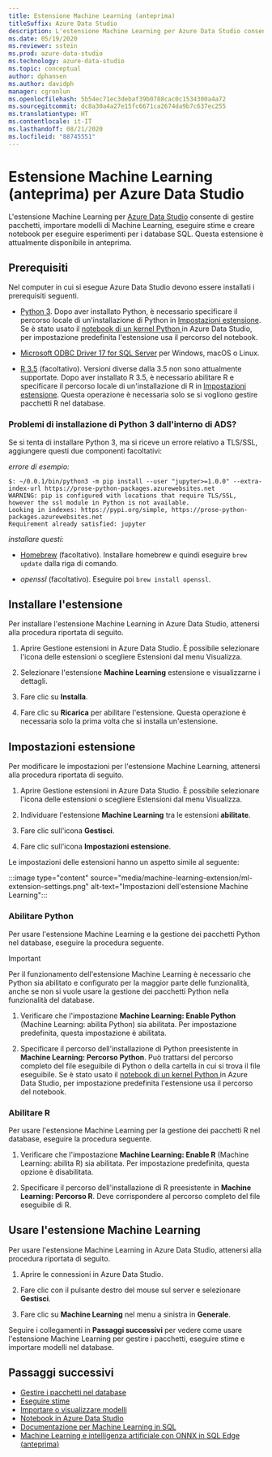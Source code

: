 ```yaml
---
title: Estensione Machine Learning (anteprima)
titleSuffix: Azure Data Studio
description: L'estensione Machine Learning per Azure Data Studio consente di gestire pacchetti, importare modelli di Machine Learning, eseguire stime e creare notebook per eseguire esperimenti per i database SQL.
ms.date: 05/19/2020
ms.reviewer: sstein
ms.prod: azure-data-studio
ms.technology: azure-data-studio
ms.topic: conceptual
author: dphansen
ms.author: davidph
manager: cgronlun
ms.openlocfilehash: 5b54ec71ec3debaf39b0788cac0c1534300a4a72
ms.sourcegitcommit: dc8a30a4a27e15fc6671ca2674da9b7c637ec255
ms.translationtype: HT
ms.contentlocale: it-IT
ms.lasthandoff: 08/21/2020
ms.locfileid: "88745551"
---
```

# <a name="machine-learning-extension-preview-for-azure-data-studio"></a>Estensione Machine Learning (anteprima) per Azure Data Studio

L'estensione Machine Learning per [Azure Data Studio](what-is.md) consente di gestire pacchetti, importare modelli di Machine Learning, eseguire stime e creare notebook per eseguire esperimenti per i database SQL. Questa estensione è attualmente disponibile in anteprima.

## <a name="prerequisites"></a>Prerequisiti

Nel computer in cui si esegue Azure Data Studio devono essere installati i prerequisiti seguenti.

- [Python 3](https://www.python.org/downloads/). Dopo aver installato Python, è necessario specificare il percorso locale di un'installazione di Python in [Impostazioni estensione](#settings). Se è stato usato il [notebook di un kernel Python ](notebooks-tutorial-python-kernel.md) in Azure Data Studio, per impostazione predefinita l'estensione usa il percorso del notebook.

- [Microsoft ODBC Driver 17 for SQL Server](../connect/odbc/download-odbc-driver-for-sql-server.md) per Windows, macOS o Linux.

- [R 3.5](https://www.r-project.org/) (facoltativo). Versioni diverse dalla 3.5 non sono attualmente supportate. Dopo aver installato R 3.5, è necessario abilitare R e specificare il percorso locale di un'installazione di R in [Impostazioni estensione](#settings). Questa operazione è necessaria solo se si vogliono gestire pacchetti R nel database.

### <a name="trouble-installing-python-3-from-within-ads"></a>Problemi di installazione di Python 3 dall'interno di ADS?
Se si tenta di installare Python 3, ma si riceve un errore relativo a TLS/SSL, aggiungere questi due componenti facoltativi:

_errore di esempio:_
```
$: ~/0.0.1/bin/python3 -m pip install --user "jupyter>=1.0.0" --extra-index-url https://prose-python-packages.azurewebsites.net
WARNING: pip is configured with locations that require TLS/SSL, however the ssl module in Python is not available.
Looking in indexes: https://pypi.org/simple, https://prose-python-packages.azurewebsites.net
Requirement already satisfied: jupyter
```

_installare questi:_

- [Homebrew](https://brew.sh) (facoltativo). Installare homebrew e quindi eseguire `brew update` dalla riga di comando.

- *openssl* (facoltativo). Eseguire poi `brew install openssl`.

## <a name="install-the-extension"></a>Installare l'estensione

Per installare l'estensione Machine Learning in Azure Data Studio, attenersi alla procedura riportata di seguito.

1. Aprire Gestione estensioni in Azure Data Studio. È possibile selezionare l'icona delle estensioni o scegliere Estensioni dal menu Visualizza.

1. Selezionare l'estensione **Machine Learning** estensione e visualizzarne i dettagli.

1. Fare clic su **Installa**.

1. Fare clic su **Ricarica** per abilitare l'estensione. Questa operazione è necessaria solo la prima volta che si installa un'estensione.

<a name="settings"></a>

## <a name="extension-settings"></a>Impostazioni estensione

Per modificare le impostazioni per l'estensione Machine Learning, attenersi alla procedura riportata di seguito.

1. Aprire Gestione estensioni in Azure Data Studio. È possibile selezionare l'icona delle estensioni o scegliere Estensioni dal menu Visualizza.

1. Individuare l'estensione **Machine Learning** tra le estensioni **abilitate**.

1. Fare clic sull'icona **Gestisci**.

1. Fare clic sull'icona **Impostazioni estensione**.

Le impostazioni delle estensioni hanno un aspetto simile al seguente:

:::image type="content" source="media/machine-learning-extension/ml-extension-settings.png" alt-text="Impostazioni dell'estensione Machine Learning":::

### <a name="enable-python"></a>Abilitare Python

Per usare l'estensione Machine Learning e la gestione dei pacchetti Python nel database, eseguire la procedura seguente.

> [!IMPORTANT]
> Per il funzionamento dell'estensione Machine Learning è necessario che Python sia abilitato e configurato per la maggior parte delle funzionalità, anche se non si vuole usare la gestione dei pacchetti Python nella funzionalità del database.

1. Verificare che l'impostazione **Machine Learning: Enable Python** (Machine Learning: abilita Python) sia abilitata. Per impostazione predefinita, questa impostazione è abilitata.

1. Specificare il percorso dell'installazione di Python preesistente in **Machine Learning: Percorso Python**. Può trattarsi del percorso completo del file eseguibile di Python o della cartella in cui si trova il file eseguibile. Se è stato usato il [notebook di un kernel Python ](notebooks-tutorial-python-kernel.md) in Azure Data Studio, per impostazione predefinita l'estensione usa il percorso del notebook.

### <a name="enable-r"></a>Abilitare R

Per usare l'estensione Machine Learning per la gestione dei pacchetti R nel database, eseguire la procedura seguente.

1. Verificare che l'impostazione **Machine Learning: Enable R** (Machine Learning: abilita R) sia abilitata. Per impostazione predefinita, questa opzione è disabilitata.

1. Specificare il percorso dell'installazione di R preesistente in **Machine Learning: Percorso R**. Deve corrispondere al percorso completo del file eseguibile di R. 

## <a name="use-the-machine-learning-extension"></a>Usare l'estensione Machine Learning

Per usare l'estensione Machine Learning in Azure Data Studio, attenersi alla procedura riportata di seguito.

1. Aprire le connessioni in Azure Data Studio.

1. Fare clic con il pulsante destro del mouse sul server e selezionare **Gestisci**.

1. Fare clic su **Machine Learning** nel menu a sinistra in **Generale**.

Seguire i collegamenti in **Passaggi successivi** per vedere come usare l'estensione Machine Learning per gestire i pacchetti, eseguire stime e importare modelli nel database.

## <a name="next-steps"></a>Passaggi successivi

- [Gestire i pacchetti nel database](machine-learning-extension-manage-packages.md)
- [Eseguire stime](machine-learning-extension-predictions.md)
- [Importare o visualizzare modelli](machine-learning-extension-import-view-models.md)
- [Notebook in Azure Data Studio](notebooks-guidance.md)
- [Documentazione per Machine Learning in SQL](../machine-learning/index.yml)
- [Machine Learning e intelligenza artificiale con ONNX in SQL Edge (anteprima)](/azure/azure-sql-edge/onnx-overview)
